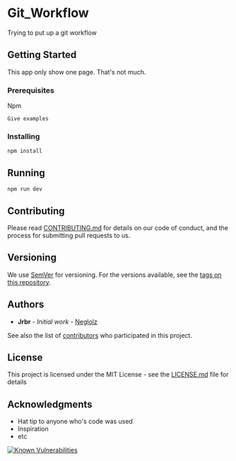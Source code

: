 # Git_Workflow

Trying to put up a git workflow

## Getting Started

This app only show one page. That's not much.

### Prerequisites

Npm

```
Give examples
```

### Installing

```
npm install
```

## Running 

```
npm run dev
```


## Contributing

Please read [CONTRIBUTING.md](https://gist.github.com/PurpleBooth/b24679402957c63ec426) for details on our code of conduct, and the process for submitting pull requests to us.

## Versioning

We use [SemVer](http://semver.org/) for versioning. For the versions available, see the [tags on this repository](https://github.com/your/project/tags). 

## Authors

* **Jrbr** - *Initial work* - [Neglolz](https://github.com/Neglolz)

See also the list of [contributors](https://github.com/Neglolz/Git_workflow/contributors) who participated in this project.

## License

This project is licensed under the MIT License - see the [LICENSE.md](LICENSE.md) file for details

## Acknowledgments

* Hat tip to anyone who's code was used
* Inspiration
* etc

<a href="https://snyk.io/test/github/neglolz/git_workflow?targetFile=package.json"><img src="https://snyk.io/test/github/neglolz/git_workflow/badge.svg?targetFile=package.json" alt="Known Vulnerabilities" data-canonical-src="https://snyk.io/test/github/neglolz/git_workflow?targetFile=package.json" style="max-width:100%;"></a>


